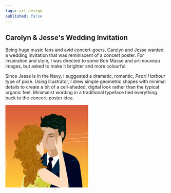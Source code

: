 ```yaml
---
tags: art design
published: false
---
```


<article>
<h1>Carolyn & Jesse's Wedding Invitation</h1>
<section>
<p>Being huge music fans and avid concert-goers, Carolyn and Jesse wanted a wedding invitation that was reminiscent of a concert poster. For inspiration and style, I was directed to some Bob Masse and art-nouveau images, but asked to make it brighter and more colourful.</p>
<p>Since Jesse is in the Navy, I suggested a dramatic, romantic, <em>Pearl Harbour</em> type of pose. Using Illustrator, I drew simple geometric shapes with minimal details to create a bit of a cell-shaded, digital look rather than the typical organic feel. Minimalist wording in a traditional typeface tied everything back to the concert-poster idea.</p>
</section>
<aside><a href="images/carolynJesse.png" class="luminous" title="Carolyn & Jesse's Wedding Invitation"><img src="images/carolynJesse-thumb.jpg" width="258" height="258"></a></aside>
</article>
<div class="clear"></div>
